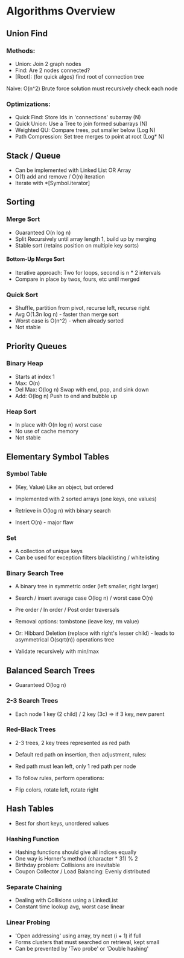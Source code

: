 # Algorithms Overview

 ## Union Find
 ### Methods: 
 - Union: Join 2 graph nodes
 - Find: Are 2 nodes connected?
 - [Root]: (for quick algos) find root of connection tree
 
 Naive: O(n^2) 
 Brute force solution must recursively check each node

 ### Optimizations:
 - Quick Find: Store Ids in 'connections' subarray (N)
 - Quick Union: Use a Tree to join formed subarrays (N)
 - Weighted QU: Compare trees, put smaller below (Log N)
 - Path Compression: Set tree merges to point at root (Log* N)

 ## Stack / Queue
 - Can be implemented with Linked List OR Array
 - O(1) add and remove / O(n) iteration
 - Iterate with *[Symbol.iterator]

## Sorting
### Merge Sort
- Guaranteed O(n log n) 
- Split Recursively until array length 1, build up by merging
- Stable sort (retains position on multiple key sorts)
#### Bottom-Up Merge Sort
- Iterative approach: Two for loops, second is n * 2 intervals
- Compare in place by twos, fours, etc until merged

### Quick Sort
- Shuffle, partition from pivot, recurse left, recurse right
- Avg O(1.3n log n) - faster than merge sort
- Worst case is O(n^2) - when already sorted
- Not stable

## Priority Queues
### Binary Heap
- Starts at index 1
- Max: O(n)
- Del Max: O(log n) Swap with end, pop, and sink down
- Add: O(log n) Push to end and bubble up

### Heap Sort
- In place with O(n log n) worst case
- No use of cache memory
- Not stable

## Elementary Symbol Tables
### Symbol Table
- (Key, Value) Like an object, but ordered
- Implemented with 2 sorted arrays (one keys, one values)

- Retrieve in O(log n) with binary search 
- Insert O(n) - major flaw

### Set
- A collection of unique keys 
- Can be used for exception filters blacklisting / whitelisting

### Binary Search Tree
- A binary tree in symmetric order (left smaller, right larger)
- Search / insert average case O(log n) / worst case O(n)
- Pre order / In order / Post order traversals

- Removal options: tombstone (leave key, rm value) 
- Or: Hibbard Deletion (replace with right's lesser child) - leads to asymmetrical O(sqrt(n)) operations tree

- Validate recursively with min/max

## Balanced Search Trees
- Guaranteed O(log n)
### 2-3 Search Trees
- Each node 1 key (2 child) / 2 key (3c) => if 3 key, new parent
### Red-Black Trees
- 2-3 trees, 2 key trees represented as red path

- Default red path on insertion, then adjustment, rules:
- Red path must lean left, only 1 red path per node

- To follow rules, perform operations:
- Flip colors, rotate left, rotate right

## Hash Tables
- Best for short keys, unordered values
### Hashing Function
- Hashing functions should give all indices equally
- One way is Horner's method (character * 31) % 2
- Birthday problem: Collisions are inevitable
- Coupon Collector / Load Balancing: Evenly distributed

### Separate Chaining
- Dealing with Collisions using a LinkedList
- Constant time lookup avg, worst case linear

### Linear Probing
- 'Open addressing' using array, try next (i + 1) if full
- Forms clusters that must searched on retrieval, kept small
- Can be prevented by 'Two probe' or 'Double hashing'
